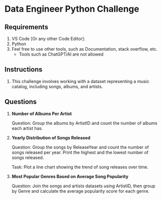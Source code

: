 [//]: # (===============================================================================================================)
# Data Engineer Python Challenge
[//]: # (===============================================================================================================)


[//]: # (===============================================================================================================)
## Requirements
[//]: # (===============================================================================================================)
1. VS Code [Or any other Code Editor]: 
2. Python
3. Feel free to use other tools, such as Documentation, stack overflow, etc.
    - Tools such as ChatGPT/AI are not allowed
  

[//]: # (===============================================================================================================)
## Instructions
[//]: # (===============================================================================================================)
1. This challenge involves working with a dataset representing a music catalog, including songs, albums, and artists.


[//]: # (===============================================================================================================)
## Questions
[//]: # (===============================================================================================================)

1. **Number of Albums Per Artist**
   
    Question: Group the albums by ArtistID and count the number of albums each artist has.





2. **Yearly Distribution of Songs Released**
   
    Question: Group the songs by ReleaseYear and count the number of songs released per year.
    Print the highest and the lowest number of songs released.

    Task: Plot a line chart showing the trend of song releases over time.
    
    
    
    
    

3. **Most Popular Genres Based on Average Song Popularity**

    Question: Join the songs and artists datasets using ArtistID, then group by Genre and calculate the average popularity score for each genre.
    
